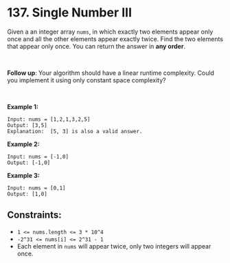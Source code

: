 # 137. Single Number III

Given a an integer array `nums`, in which exactly two elements appear only once and all the other elements appear exactly twice. Find the two elements that appear only once. You can return the answer in **any order**.

<br/>

**Follow up**: Your algorithm should have a linear runtime complexity. Could you implement it using only constant space complexity?

<br/>

**Example 1:**

    Input: nums = [1,2,1,3,2,5]
    Output: [3,5]
    Explanation:  [5, 3] is also a valid answer.

**Example 2:**

    Input: nums = [-1,0]
    Output: [-1,0]

**Example 3:**

    Input: nums = [0,1]
    Output: [1,0]


## Constraints:

* `1 <= nums.length <= 3 * 10^4`
* `-2^31 <= nums[i] <= 2^31 - 1`
* Each element in `nums` will appear twice, only two integers will appear once.
